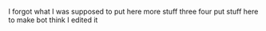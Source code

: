 I forgot what I was supposed to put here
more stuff
three
four
put stuff here to make bot think I edited it
